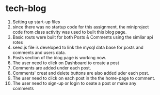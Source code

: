 # tech-blog
1. Setting up start-up files
2. since there was no startup code for this assignment, the miniproject code from class activity was used to built this blog page.
3. Basic routs were built for both Posts & Comments using the simliar api rotes
4. seed.js file is developed to link the mysql data base for posts and comments and users data.
5. Posts section of the blog page is working now.
6. The user need to click on Dashboard to create a post
7. Comments are added under each post.
8. Comments' creat and delete buttons are also added uder each post.
9. The user need to click on each post in the the home-page  to comment.
10. The user need to sign-up or login to  ceate a post or make any comments